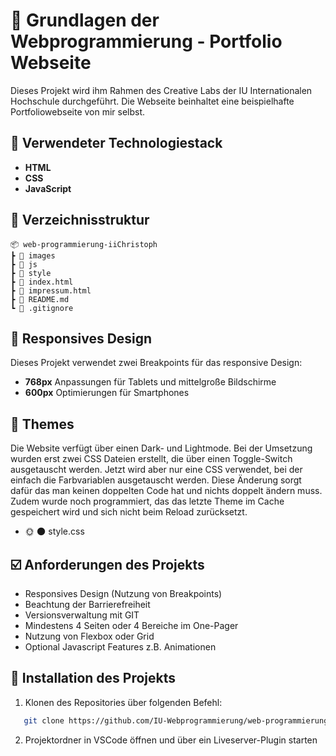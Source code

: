 # 🌌 Grundlagen der Webprogrammierung - Portfolio Webseite

Dieses Projekt wird ihm Rahmen des Creative Labs der IU Internationalen Hochschule durchgeführt. Die Webseite beinhaltet eine beispielhafte Portfoliowebseite von mir selbst.

## 🔧 Verwendeter Technologiestack

- **HTML**
- **CSS**
- **JavaScript**


## 📑 Verzeichnisstruktur

    📦 web-programmierung-iiChristoph
    ┣ 📁 images
    ┣ 📁 js
    ┣ 📁 style
    ┣ 📄 index.html
    ┣ 📄 impressum.html
    ┣ 📄 README.md
    ┗ 📄 .gitignore

## 📱 Responsives Design

Dieses Projekt verwendet zwei Breakpoints für das responsive Design:

- **768px** Anpassungen für Tablets und mittelgroße Bildschirme
- **600px** Optimierungen für Smartphones

## 🌈 Themes

Die Website verfügt über einen Dark- und Lightmode. Bei der Umsetzung wurden erst zwei CSS Dateien erstellt, die über einen Toggle-Switch ausgetauscht werden. Jetzt wird aber nur eine CSS verwendet, bei der einfach die Farbvariablen ausgetauscht werden. Diese Änderung sorgt dafür das man keinen doppelten Code hat und nichts doppelt ändern muss. Zudem wurde noch programmiert, das das letzte Theme im Cache gespeichert wird und sich nicht beim Reload zurücksetzt.

- 🌞 🌑 style.css


## ☑️ Anforderungen des Projekts

- Responsives Design (Nutzung von Breakpoints)
- Beachtung der Barrierefreiheit
- Versionsverwaltung mit GIT
- Mindestens 4 Seiten oder 4 Bereiche im One-Pager
- Nutzung von Flexbox oder Grid
- Optional Javascript Features z.B. Animationen

## 💽 Installation des Projekts

1. Klonen des Repositories über folgenden Befehl:

```bash
   git clone https://github.com/IU-Webprogrammierung/web-programmierung-iiChristoph.git
```

2. Projektordner in VSCode öffnen und über ein Liveserver-Plugin starten

